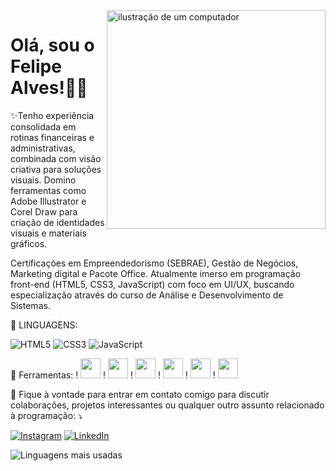 <img src="https://raw.githubusercontent.com/MicaelliMedeiros/micaellimedeiros/master/image/computer-illustration.png" alt="ilustração de um computador" min-width="350px" max-width="350px" width="350px" align="right">

<p align="left"> 

# Olá, sou o Felipe Alves!👋🏽

✨Tenho experiência consolidada em rotinas financeiras e administrativas, combinada com visão criativa para soluções visuais. Domino ferramentas como Adobe Illustrator e Corel Draw para criação de identidades visuais e materiais gráficos.

Certificações em Empreendedorismo (SEBRAE), Gestão de Negócios, Marketing digital e Pacote Office. Atualmente imerso em programação front-end (HTML5, CSS3, JavaScript) com foco em UI/UX, buscando especialização através do curso de Análise e Desenvolvimento de Sistemas.

</p>

<p align="left">
 🦄 LINGUAGENS:

  ![HTML5](https://img.shields.io/badge/HTML5-E34F26?style=for-the-badge&logo=html5&logoColor=white)
  ![CSS3](https://img.shields.io/badge/CSS3-1572B6?style=for-the-badge&logo=css3&logoColor=white)
  ![JavaScript](https://img.shields.io/badge/JavaScript-F7DF1E?style=for-the-badge&logo=javascript&logoColor=black)

</p>

<p align="left">
  💼 Ferramentas:
 ! 
<img src="https://cdn.simpleicons.org/git/F05032" width="32" height="32">
!
<img src="https://cdn.simpleicons.org/github/181717" width="32" height="32">
!
<img src="https://cdn.simpleicons.org/visualstudio/5C2D91" width="32" height="32">
!
<img src="https://cdn.simpleicons.org/react/61DAFB" width="32" height="32">
!
<img src="https://cdn.simpleicons.org/nodedotjs/339933" width="32" height="32">
!
<img src="https://cdn.simpleicons.org/mysql/4479A1" width="32" height="32">

</p>

<p align="left">
  💌 Fique à vontade para entrar em contato comigo para discutir colaborações, projetos interessantes ou qualquer outro assunto relacionado à programação: ⤵️
</p>

[![Instagram](https://img.shields.io/badge/Instagram-E4405F?style=for-the-badge&logo=instagram&logoColor=white)](https://www.instagram.com/fellipealvesofc/)
[![LinkedIn](https://img.shields.io/badge/LinkedIn-0077B5?style=for-the-badge&logo=linkedin&logoColor=white)](https://www.linkedin.com/in/felipe-alves-393ba733a/)

![Linguagens mais usadas](https://github-readme-stats.vercel.app/api/top-langs/?username=felipealves06&layout=compact&theme=dark)

<!---
felipealves06/felipealves06 is a ✨ special ✨ repository because its `README.md` (this file) appears on your GitHub profile.
You can click the Preview link to take a look at your changes.
--->
